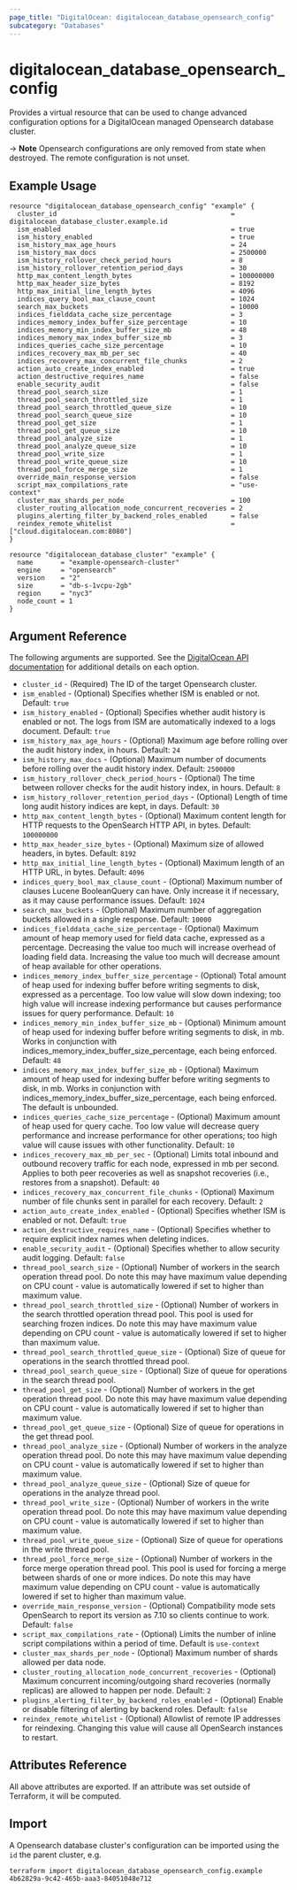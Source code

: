 ```yaml
---
page_title: "DigitalOcean: digitalocean_database_opensearch_config"
subcategory: "Databases"
---
```


# digitalocean\_database\_opensearch\_config

Provides a virtual resource that can be used to change advanced configuration
options for a DigitalOcean managed Opensearch database cluster.

-> **Note** Opensearch configurations are only removed from state when destroyed. The remote configuration is not unset.

## Example Usage

```hcl
resource "digitalocean_database_opensearch_config" "example" {
  cluster_id                                            = digitalocean_database_cluster.example.id
  ism_enabled                                           = true
  ism_history_enabled                                   = true
  ism_history_max_age_hours                             = 24
  ism_history_max_docs                                  = 2500000
  ism_history_rollover_check_period_hours               = 8
  ism_history_rollover_retention_period_days            = 30
  http_max_content_length_bytes                         = 100000000
  http_max_header_size_bytes                            = 8192
  http_max_initial_line_length_bytes                    = 4096
  indices_query_bool_max_clause_count                   = 1024
  search_max_buckets                                    = 10000
  indices_fielddata_cache_size_percentage               = 3
  indices_memory_index_buffer_size_percentage           = 10
  indices_memory_min_index_buffer_size_mb               = 48
  indices_memory_max_index_buffer_size_mb               = 3
  indices_queries_cache_size_percentage                 = 10
  indices_recovery_max_mb_per_sec                       = 40
  indices_recovery_max_concurrent_file_chunks           = 2
  action_auto_create_index_enabled                      = true
  action_destructive_requires_name                      = false
  enable_security_audit                                 = false
  thread_pool_search_size                               = 1
  thread_pool_search_throttled_size                     = 1
  thread_pool_search_throttled_queue_size               = 10
  thread_pool_search_queue_size                         = 10
  thread_pool_get_size                                  = 1
  thread_pool_get_queue_size                            = 10
  thread_pool_analyze_size                              = 1
  thread_pool_analyze_queue_size                        = 10
  thread_pool_write_size                                = 1
  thread_pool_write_queue_size                          = 10
  thread_pool_force_merge_size                          = 1
  override_main_response_version                        = false
  script_max_compilations_rate                          = "use-context"
  cluster_max_shards_per_node                           = 100
  cluster_routing_allocation_node_concurrent_recoveries = 2
  plugins_alerting_filter_by_backend_roles_enabled      = false
  reindex_remote_whitelist                              = ["cloud.digitalocean.com:8080"]
}

resource "digitalocean_database_cluster" "example" {
  name       = "example-opensearch-cluster"
  engine     = "opensearch"
  version    = "2"
  size       = "db-s-1vcpu-2gb"
  region     = "nyc3"
  node_count = 1
}
```


## Argument Reference

The following arguments are supported. See the [DigitalOcean API documentation](https://docs.digitalocean.com/reference/api/api-reference/#operation/databases_patch_config)
for additional details on each option.

* `cluster_id` - (Required) The ID of the target Opensearch cluster.
* `ism_enabled` - (Optional) Specifies whether ISM is enabled or not. Default: `true`
* `ism_history_enabled` - (Optional) Specifies whether audit history is enabled or not. The logs from ISM are automatically indexed to a logs document. Default: `true`
* `ism_history_max_age_hours` - (Optional) Maximum age before rolling over the audit history index, in hours. Default: `24`
* `ism_history_max_docs` - (Optional) Maximum number of documents before rolling over the audit history index. Default: `2500000`
* `ism_history_rollover_check_period_hours` - (Optional) The time between rollover checks for the audit history index, in hours. Default: `8`
* `ism_history_rollover_retention_period_days` - (Optional) Length of time long audit history indices are kept, in days. Default: `30`
* `http_max_content_length_bytes` - (Optional) Maximum content length for HTTP requests to the OpenSearch HTTP API, in bytes. Default: `100000000`
* `http_max_header_size_bytes` - (Optional) Maximum size of allowed headers, in bytes. Default: `8192`
* `http_max_initial_line_length_bytes` - (Optional) Maximum length of an HTTP URL, in bytes. Default: `4096`
* `indices_query_bool_max_clause_count` - (Optional) Maximum number of clauses Lucene BooleanQuery can have. Only increase it if necessary, as it may cause performance issues. Default: `1024`
* `search_max_buckets` - (Optional) Maximum number of aggregation buckets allowed in a single response. Default: `10000`
* `indices_fielddata_cache_size_percentage` - (Optional) Maximum amount of heap memory used for field data cache, expressed as a percentage. Decreasing the value too much will increase overhead of loading field data. Increasing the value too much will decrease amount of heap available for other operations.
* `indices_memory_index_buffer_size_percentage` - (Optional) Total amount of heap used for indexing buffer before writing segments to disk, expressed as a percentage. Too low value will slow down indexing; too high value will increase indexing performance but causes performance issues for query performance. Default: `10`
* `indices_memory_min_index_buffer_size_mb` - (Optional) Minimum amount of heap used for indexing buffer before writing segments to disk, in mb. Works in conjunction with indices_memory_index_buffer_size_percentage, each being enforced. Default: `48`
* `indices_memory_max_index_buffer_size_mb` - (Optional) Maximum amount of heap used for indexing buffer before writing segments to disk, in mb. Works in conjunction with indices_memory_index_buffer_size_percentage, each being enforced. The default is unbounded.
* `indices_queries_cache_size_percentage` - (Optional) Maximum amount of heap used for query cache. Too low value will decrease query performance and increase performance for other operations; too high value will cause issues with other functionality. Default: `10`
* `indices_recovery_max_mb_per_sec` - (Optional) Limits total inbound and outbound recovery traffic for each node, expressed in mb per second. Applies to both peer recoveries as well as snapshot recoveries (i.e., restores from a snapshot). Default: `40`
* `indices_recovery_max_concurrent_file_chunks` - (Optional) Maximum number of file chunks sent in parallel for each recovery. Default: `2`
* `action_auto_create_index_enabled` - (Optional) Specifies whether ISM is enabled or not. Default: `true`
* `action_destructive_requires_name` - (Optional) Specifies whether to require explicit index names when deleting indices.
* `enable_security_audit` - (Optional) Specifies whether to allow security audit logging. Default: `false`
* `thread_pool_search_size` - (Optional) Number of workers in the search operation thread pool. Do note this may have maximum value depending on CPU count - value is automatically lowered if set to higher than maximum value.
* `thread_pool_search_throttled_size` - (Optional) Number of workers in the search throttled operation thread pool. This pool is used for searching frozen indices. Do note this may have maximum value depending on CPU count - value is automatically lowered if set to higher than maximum value.
* `thread_pool_search_throttled_queue_size` - (Optional) Size of queue for operations in the search throttled thread pool.
* `thread_pool_search_queue_size` - (Optional) Size of queue for operations in the search thread pool.
* `thread_pool_get_size` - (Optional) Number of workers in the get operation thread pool. Do note this may have maximum value depending on CPU count - value is automatically lowered if set to higher than maximum value.
* `thread_pool_get_queue_size` - (Optional) Size of queue for operations in the get thread pool.
* `thread_pool_analyze_size` - (Optional) Number of workers in the analyze operation thread pool. Do note this may have maximum value depending on CPU count - value is automatically lowered if set to higher than maximum value.
* `thread_pool_analyze_queue_size` - (Optional) Size of queue for operations in the analyze thread pool.
* `thread_pool_write_size` - (Optional) Number of workers in the write operation thread pool. Do note this may have maximum value depending on CPU count - value is automatically lowered if set to higher than maximum value.
* `thread_pool_write_queue_size` - (Optional) Size of queue for operations in the write thread pool.
* `thread_pool_force_merge_size` - (Optional) Number of workers in the force merge operation thread pool. This pool is used for forcing a merge between shards of one or more indices. Do note this may have maximum value depending on CPU count - value is automatically lowered if set to higher than maximum value.
* `override_main_response_version` - (Optional) Compatibility mode sets OpenSearch to report its version as 7.10 so clients continue to work. Default: `false`
* `script_max_compilations_rate` - (Optional) Limits the number of inline script compilations within a period of time. Default is `use-context`
* `cluster_max_shards_per_node` - (Optional) Maximum number of shards allowed per data node.
* `cluster_routing_allocation_node_concurrent_recoveries` - (Optional) Maximum concurrent incoming/outgoing shard recoveries (normally replicas) are allowed to happen per node. Default: `2`
* `plugins_alerting_filter_by_backend_roles_enabled` - (Optional) Enable or disable filtering of alerting by backend roles. Default: `false`
* `reindex_remote_whitelist` - (Optional) Allowlist of remote IP addresses for reindexing. Changing this value will cause all OpenSearch instances to restart.

## Attributes Reference

All above attributes are exported. If an attribute was set outside of Terraform, it will be computed.

## Import

A Opensearch database cluster's configuration can be imported using the `id` the parent cluster, e.g.

```
terraform import digitalocean_database_opensearch_config.example 4b62829a-9c42-465b-aaa3-84051048e712
```
